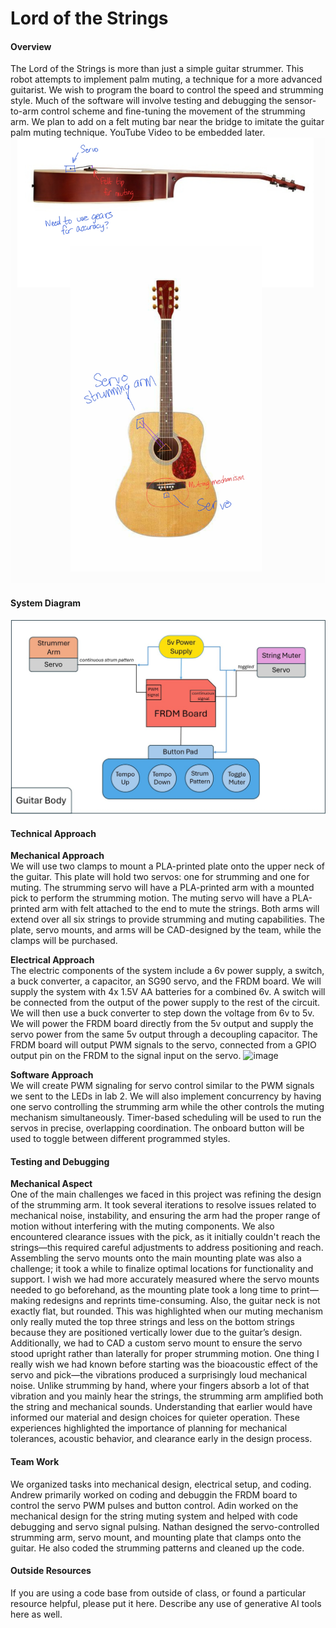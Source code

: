 # Lord of the Strings

#### Overview
The Lord of the Strings is more than just a simple guitar strummer. This robot attempts to implement palm muting, a technique for a more advanced guitarist. We wish to program the board to control the speed and strumming style. Much of the software will involve testing and debugging the sensor-to-arm control scheme and fine-tuning the movement of the strumming arm. We plan to add on a felt muting bar near the bridge to imitate the guitar palm muting technique.
YouTube Video to be embedded later. 
![Sketch](images/sketch.jpg)

#### System Diagram
![image](images/System%20Diagram.jpg)

#### Technical Approach
**Mechanical Approach**\
We will use two clamps to mount a PLA-printed plate onto the upper neck of the guitar. This plate will hold two servos: one for strumming and one for muting. The strumming servo will have a PLA-printed arm with a mounted pick to perform the strumming motion. The muting servo will have a PLA-printed arm with felt attached to the end to mute the strings. Both arms will extend over all six strings to provide strumming and muting capabilities. The plate, servo mounts, and arms will be CAD-designed by the team, while the clamps will be purchased.

**Electrical Approach**\
The electric components of the system include a 6v power supply, a switch, a buck converter, a capacitor, an SG90 servo, and the FRDM board. We will supply the system with 4x 1.5V AA batteries for a combined 6v. A switch will be connected from the output of the power supply to the rest of the circuit. We will then use a buck converter to step down the voltage from 6v to 5v. We will power the FRDM board directly from the 5v output and supply the servo power from the same 5v output through a decoupling capacitor. The FRDM board will output PWM signals to the servo, connected from a GPIO output pin on the FRDM to the signal input on the servo. 
![image](https://github.coecis.cornell.edu/ece3140-sp2025/ahl92-am2736-nsv23/assets/16551/48b23880-f1ca-4bda-b34f-a36f5a59727d)


**Software Approach**\
We will create PWM signaling for servo control similar to the PWM signals we sent to the LEDs in lab 2. We will also implement concurrency by having one servo controlling the strumming arm while the other controls the muting mechanism simultaneously. Timer-based scheduling will be used to run the servos in precise, overlapping coordination. The onboard button will be used to toggle between different programmed styles.

#### Testing and Debugging
**Mechanical Aspect**\
One of the main challenges we faced in this project was refining the design of the strumming arm. It took several iterations to resolve issues related to mechanical noise, instability, and ensuring the arm had the proper range of motion without interfering with the muting components. We also encountered clearance issues with the pick, as it initially couldn't reach the strings—this required careful adjustments to address positioning and reach. Assembling the servo mounts onto the main mounting plate was also a challenge; it took a while to finalize optimal locations for functionality and support. 
I wish we had more accurately measured where the servo mounts needed to go beforehand, as the mounting plate took a long time to print—making redesigns and reprints time-consuming.  Also, the guitar neck is not exactly flat, but rounded.  This was highlighted when our muting mechanism only really muted the top three strings and less on the bottom strings because they are positioned vertically lower due to the guitar’s design. Additionally, we had to CAD a custom servo mount to ensure the servo stood upright rather than laterally for proper strumming motion. One thing I really wish we had known before starting was the bioacoustic effect of the servo and pick—the vibrations produced a surprisingly loud mechanical noise. Unlike strumming by hand, where your fingers absorb a lot of that vibration and you mainly hear the strings, the strumming arm amplified both the string and mechanical sounds. Understanding that earlier would have informed our material and design choices for quieter operation. These experiences highlighted the importance of planning for mechanical tolerances, acoustic behavior, and clearance early in the design process.

#### Team Work 
We organized tasks into mechanical design, electrical setup, and coding. Andrew primarily worked on coding and debuggin the FRDM board to control the servo PWM pulses and button control. Adin worked on the mechanical design for the string muting system and helped with code debugging and servo signal pulsing. Nathan designed the servo-controlled strumming arm, servo mount, and mounting plate that clamps onto the guitar. He also coded the strumming patterns and cleaned up the code.

#### Outside Resources 
If you are using a code base from outside of class, or found a particular resource helpful, please put it here. Describe any use of generative AI tools here as well.
